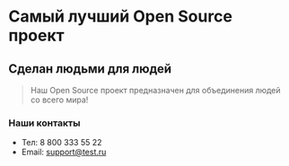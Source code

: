 # Самый лучший Open Source проект

## Сделан людьми для людей

> Наш Open Source проект предназначен для объединения людей со всего мира!
### Наши контакты
+ Тел: 8 800 333 55 22
+ Email: support@test.ru
